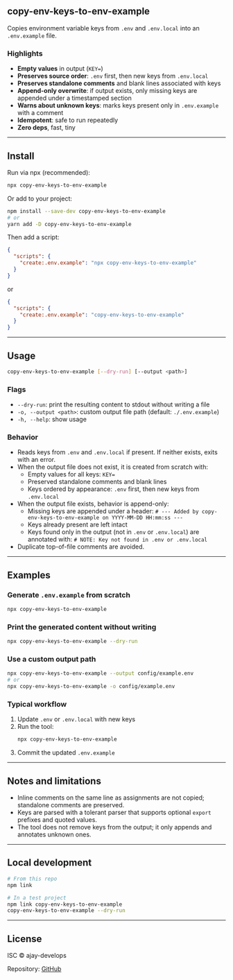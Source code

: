 ## copy-env-keys-to-env-example

Copies environment variable keys from `.env` and `.env.local` into an `.env.example` file.

### Highlights

- **Empty values** in output (`KEY=`)
- **Preserves source order**: `.env` first, then new keys from `.env.local`
- **Preserves standalone comments** and blank lines associated with keys
- **Append-only overwrite**: if output exists, only missing keys are appended under a timestamped section
- **Warns about unknown keys**: marks keys present only in `.env.example` with a comment
- **Idempotent**: safe to run repeatedly
- **Zero deps**, fast, tiny

---

## Install

Run via npx (recommended):

```bash
npx copy-env-keys-to-env-example
```

Or add to your project:

```bash
npm install --save-dev copy-env-keys-to-env-example
# or
yarn add -D copy-env-keys-to-env-example
```

Then add a script:

```json
{
  "scripts": {
    "create:.env.example": "npx copy-env-keys-to-env-example"
  }
}
```

or

```json
{
  "scripts": {
    "create:.env.example": "copy-env-keys-to-env-example"
  }
}
```

---

## Usage

```bash
copy-env-keys-to-env-example [--dry-run] [--output <path>]
```

### Flags

- `--dry-run`: print the resulting content to stdout without writing a file
- `-o, --output <path>`: custom output file path (default: `./.env.example`)
- `-h, --help`: show usage

### Behavior

- Reads keys from `.env` and `.env.local` if present. If neither exists, exits with an error.
- When the output file does not exist, it is created from scratch with:
  - Empty values for all keys: `KEY=`
  - Preserved standalone comments and blank lines
  - Keys ordered by appearance: `.env` first, then new keys from `.env.local`
- When the output file exists, behavior is append-only:
  - Missing keys are appended under a header: `# --- Added by copy-env-keys-to-env-example on YYYY-MM-DD HH:mm:ss ---`
  - Keys already present are left intact
  - Keys found only in the output (not in `.env` or `.env.local`) are annotated with:
    `# NOTE: Key not found in .env or .env.local`
- Duplicate top-of-file comments are avoided.

---

## Examples

### Generate `.env.example` from scratch

```bash
npx copy-env-keys-to-env-example
```

### Print the generated content without writing

```bash
npx copy-env-keys-to-env-example --dry-run
```

### Use a custom output path

```bash
npx copy-env-keys-to-env-example --output config/example.env
# or
npx copy-env-keys-to-env-example -o config/example.env
```

### Typical workflow

1. Update `.env` or `.env.local` with new keys
2. Run the tool:
   ```bash
   npx copy-env-keys-to-env-example
   ```
3. Commit the updated `.env.example`

---

## Notes and limitations

- Inline comments on the same line as assignments are not copied; standalone comments are preserved.
- Keys are parsed with a tolerant parser that supports optional `export` prefixes and quoted values.
- The tool does not remove keys from the output; it only appends and annotates unknown ones.

---

## Local development

```bash
# From this repo
npm link

# In a test project
npm link copy-env-keys-to-env-example
copy-env-keys-to-env-example --dry-run
```

---

## License

ISC © ajay-develops

Repository: [GitHub](https://github.com/ajay-develops/copy-env-keys-to-env-example)
